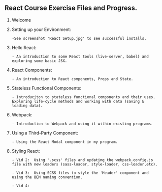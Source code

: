 React Course Exercise Files and Progress.
------------------------------------------
1.  Welcome

2.  Setting up your Environment:

        -See screenshot 'React Setup.jpg' to see successful installs.

3.  Hello React:

        - An introduction to some React tools (live-server, babel) and exploring some basic JSX.

4.  React Components:

        - An introduction to React components, Props and State.

5.  Stateless Functional Components:

        - Introduciton to stateless functional components and their uses. Exploring life-cycle methods and working with data (saving & loading data).

6.  Webpack:

        - Introduction to Webpack and using it within existing programs.

7.  Using a Third-Party Component:

        - Using the React Modal component in my program.
        
8.  Styling React:

        - Vid 2:  Using '.scss' files and updating the webpack.config.js file with new loaders (sass-loader, style-loader, css-loader,etc).

        - Vid 3:  Using SCSS files to style the 'Header' component and using the BEM naming convention.

        - Vid 4:  